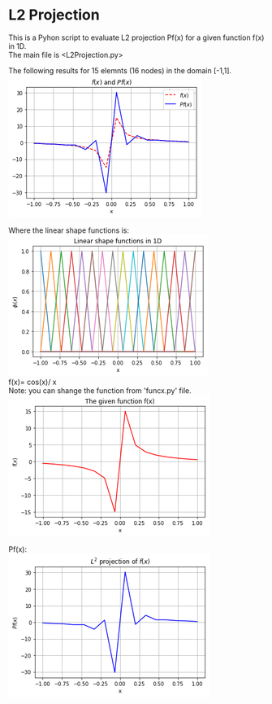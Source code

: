# L2 Projection 

This is  a Pyhon script to evaluate L2 projection Pf(x) for a given function f(x) in 1D.<br />
The main file is <L2Projection.py> <br />

The following results for 15 elemnts (16 nodes) in the domain [-1,1]. <br />
![result](/result.png)

Where the linear shape functions is:<br />
![result1](/linshapefuc.png)
<br />
f(x)= cos(x)/ x
<br />
Note: you can shange the function from 'funcx.py' file.<br />
![result2](/fx.png)

Pf(x):<br />
![result3](/pfx.png)
